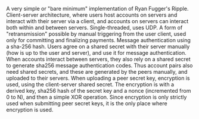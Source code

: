 A very simple or "bare minimum" implementation of Ryan Fugger's Ripple. Client-server architecture, where users host accounts on servers and interact with their server via a client, and accounts on servers can interact both within and between servers. Single-threaded, uses UDP. A form of "retransmission" possible by manual triggering from the user client, used only for committing and finalizing payments. Message authentication using a sha-256 hash. Users agree on a shared secret with their server manually (how is up to the user and server), and use it for message authentication. When accounts interact between servers, they also rely on a shared secret to generate sha256 message authentication codes. Thus account pairs also need shared secrets, and these are generated by the peers manually, and uploaded to their servers. When uploading a peer secret key, encryption is used, using the client-server shared secret. The encryption is with a derived key, sha256 hash of the secret key and a nonce (incremented from 0 to N), and then a simple XOR operation. Since encryption is only strictly used when submitting peer secret keys, it is the only place where encryption is used.
